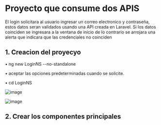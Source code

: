 # Proyecto que consume dos APIS

El login solicitara al usuario ingresar un correo electronico y contraseña, estos datos seran validados usando una API creada en Laravel. 
Si los datos coinciden se ingresara a la ventana de inicio de lo contrario se arrojara una alerta que indicara que las credenciales no coinciden

## 1. Creacion del proyecyo

• ng new LoginNS --no-standalone

• aceptar las opciones predeterminadas cuando se solicite.

• cd LoginNS


![image](https://github.com/user-attachments/assets/3fa30cab-107e-4aea-bc52-75ce71ed83ad)

![image](https://github.com/user-attachments/assets/16f21e9a-858a-4bee-a88e-e64fd9344ad1)


## 2. Crear los componentes principales




